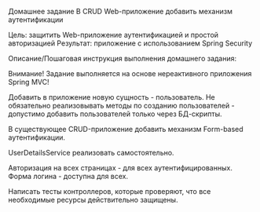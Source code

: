 Домашнее задание В CRUD Web-приложение добавить механизм аутентификации

Цель: защитить Web-приложение аутентификацией и простой авторизацией Результат: приложение с использованием Spring Security

Описание/Пошаговая инструкция выполнения домашнего задания:

Внимание! Задание выполняется на основе нереактивного приложения Spring MVC!

Добавить в приложение новую сущность - пользователь. Не обязательно реализовывать методы по созданию пользователей - допустимо добавить пользователей только через БД-скрипты.

В существующее CRUD-приложение добавить механизм Form-based аутентификации.

UserDetailsService реализовать самостоятельно.

Авторизация на всех страницах - для всех аутентифицированных. Форма логина - доступна для всех.

Написать тесты контроллеров, которые проверяют, что все необходимые ресурсы действительно защищены.